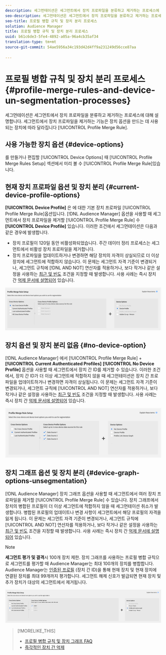 ```yaml
---
description: 세그먼테이션은 세그먼트에서 장치 프로파일을 분류하고 제거하는 프로세스에 대해 설명합니다. 세그먼트에서 장치 프로파일을 제거하는 기능은 프로필 병합 규칙을 만드는 데 사용되는 장치 옵션에 따라 다릅니다.
seo-description: 세그먼테이션은 세그먼트에서 장치 프로파일을 분류하고 제거하는 프로세스에 대해 설명합니다. 세그먼트에서 장치 프로파일을 제거하는 기능은 프로필 병합 규칙을 만드는 데 사용되는 장치 옵션에 따라 다릅니다.
seo-title: 프로필 병합 규칙 및 장치 분리 프로세스
solution: Audience Manager
title: 프로필 병합 규칙 및 장치 분리 프로세스
uuid: b61c6de3-5fe4-4892-a05a-96a4cb35af34
translation-type: tm+mt
source-git-commit: 54ae5956a34c193d42d4ff9a231249d56cce87aa

---
```



# 프로필 병합 규칙 및 장치 분리 프로세스 {#profile-merge-rules-and-device-un-segmentation-processes}

세그먼테이션은 세그먼트에서 장치 프로파일을 분류하고 제거하는 프로세스에 대해 설명합니다. 세그먼트에서 장치 프로파일을 제거하는 기능은 장치 옵션을 만드는 데 사용되는 장치에 따라 달라집니다 [!UICONTROL Profile Merge Rule].

## 사용 가능한 장치 옵션 {#device-options}

를 만들거나 편집할 [!UICONTROL Device Options] 때 [!UICONTROL Profile Merge Rules Setup] 섹션에서 미리 볼 수 [!UICONTROL Profile Merge Rule]있습니다.

## 현재 장치 프로파일 옵션 및 장치 분리 {#current-device-profile-options}

**[!UICONTROL Device Profile]** 은 에 대한 기본 장치 프로파일 [!UICONTROL Profile Merge Rule]옵션입니다. [!DNL Audience Manager] 옵션을 사용할 때 세그먼트에서 장치 프로파일을 제거할 [!UICONTROL Profile Merge Rule] 수 **[!UICONTROL Device Profile]** 있습니다. 이러한 조건에서 세그먼테이션은 다음과 같은 경우에 발생합니다.

* 장치 프로필이 120일 동안 비활성화되었습니다. 주간 데이터 정리 프로세스는 세그먼트에서 비활성 장치 프로파일을 제거합니다.
* 장치 프로파일을 업데이트하거나 변경하면 해당 장치의 자격이 상실되므로 더 이상 장치에 세그먼트에 적합하지 않습니다. 이 문제는 세그먼트 자격 기준이 변경되거나, 세그먼트 규칙에 [!DNL AND NOT] 연산자를 적용하거나, 보다 작거나 같은 설정을 사용하는 [최근 및 빈도](../segments/recency-and-frequency.md) 조건을 지정할 때 발생합니다. 사용 사례는 즉시 장치 간 [억제 문서에 설명되어](instant-cross-device-suppression.md) 있습니다.

![장치 전용](assets/device-only.png)

## 장치 옵션 및 장치 분리 없음 {#no-device-option}

[!DNL Audience Manager] 에서 [!UICONTROL Profile Merge Rule] + **[!UICONTROL Current Authenticated Profiles]** **[!UICONTROL No Device Profile]** 옵션을 사용할 때 세그먼트에서 장치 간 ID를 제거할 수 있습니다. 이러한 조건에서, 장치 간 ID가 더 이상 세그먼트에 적합하지 않을 때 세그먼테이션은 장치 간 프로파일을 업데이트하거나 변경하면 자격이 상실됩니다. 이 문제는 세그먼트 자격 기준이 변경되거나, 세그먼트 규칙에 [!UICONTROL AND NOT] 연산자를 적용하거나, 보다 작거나 같은 설정을 사용하는 [최근 및 빈도](../segments/recency-and-frequency.md) 조건을 지정할 때 발생합니다. 사용 사례는 즉시 장치 간 [억제 문서에 설명되어](instant-cross-device-suppression.md) 있습니다.

![](assets/current-no-device.png)

## 장치 그래프 옵션 및 장치 분리 {#device-graph-options-unsegmentation}

[!DNL Audience Manager] 장치 그래프 옵션을 사용할 때 세그먼트에서 여러 장치 프로파일을 제거할 [!UICONTROL Profile Merge Rule] 수 있습니다. 장치 그래프에서 장치의 병합된 프로필이 더 이상 세그먼트에 적합하지 않을 때 세그먼테이션 취소가 발생합니다. 병합된 프로필의 업데이트나 변경 사항이 세그먼트에서 해당 프로필의 자격을 잃게 됩니다. 이 문제는 세그먼트 자격 기준이 변경되거나, 세그먼트 규칙에 [!UICONTROL AND NOT] 연산자를 적용하거나, 보다 작거나 같은 설정을 사용하는 [최근 및 빈도](../segments/recency-and-frequency.md) 조건을 지정할 때 발생합니다. 사용 사례는 즉시 장치 간 [억제 문서에 설명되어](instant-cross-device-suppression.md) 있습니다.

>[!NOTE]
>
>**세그먼트 평가 및 결격**시 100개 장치 제한.
>장치 그래프를 사용하는 프로필 병합 규칙으로 세그먼트를 평가할 때 Audience Manager는 최대 100개의 장치를 병합합니다. Audience Manager는 [인증된 프로필](../../reference/visitor-authentication-states.md) (장치 간 ID)을 통해 현재 장치 및 현재 장치에 연결된 장치를 최대 99개까지 평가합니다. 세그먼트 해제 신호가 발급되면 현재 장치 및 추가 장치가 대상의 세그먼트에서 제거됩니다.

![](assets/last-device-graph.png)

>[!MORELIKE_THIS]
>
>* [프로필 병합 규칙 및 장치 그래프 FAQ](../../faq/faq-profile-merge.md)
>* [즉각적인 장치 간 억제](instant-cross-device-suppression.md)

